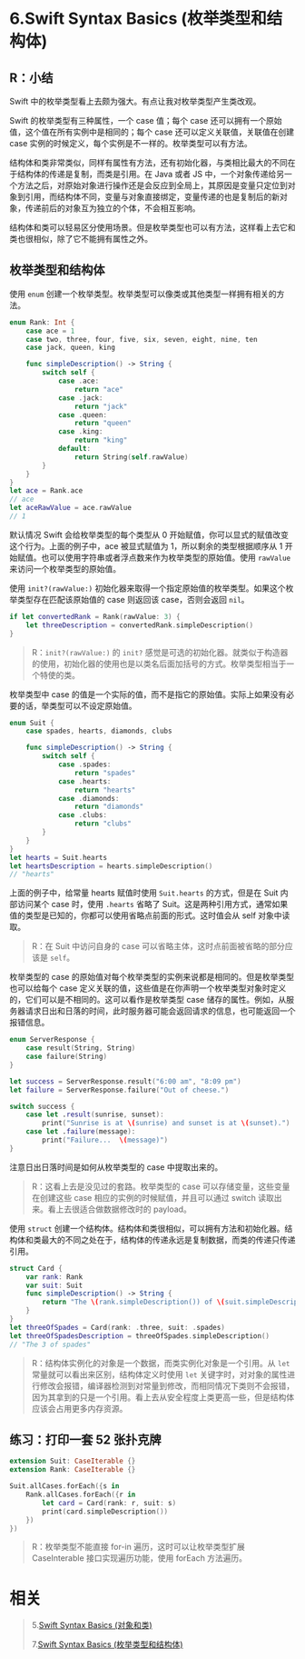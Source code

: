 # 6.Swift Syntax Basics (枚举类型和结构体)

## R：小结

Swift 中的枚举类型看上去颇为强大。有点让我对枚举类型产生类改观。

Swift 的枚举类型有三种属性，一个 case 值；每个 case 还可以拥有一个原始值，这个值在所有实例中是相同的；每个 case 还可以定义关联值，关联值在创建 case 实例的时候定义，每个实例是不一样的。枚举类型可以有方法。

结构体和类非常类似，同样有属性有方法，还有初始化器，与类相比最大的不同在于结构体的传递是复制，而类是引用。在 Java 或者 JS 中，一个对象传递给另一个方法之后，对原始对象进行操作还是会反应到全局上，其原因是变量只定位到对象到引用，而结构体不同，变量与对象直接绑定，变量传递的也是复制后的新对象，传递前后的对象互为独立的个体，不会相互影响。

结构体和类可以轻易区分使用场景。但是枚举类型也可以有方法，这样看上去它和类也很相似，除了它不能拥有属性之外。

## 枚举类型和结构体

使用 `enum` 创建一个枚举类型。枚举类型可以像类或其他类型一样拥有相关的方法。

```swift
enum Rank: Int {
    case ace = 1
    case two, three, four, five, six, seven, eight, nine, ten
    case jack, queen, king

    func simpleDescription() -> String {
        switch self {
            case .ace:
                return "ace"
            case .jack:
                return "jack"
            case .queen:
                return "queen"
            case .king:
                return "king"
            default:
                return String(self.rawValue)
        }
    }
}
let ace = Rank.ace
// ace
let aceRawValue = ace.rawValue
// 1
```

默认情况 Swift 会给枚举类型的每个类型从 0 开始赋值，你可以显式的赋值改变这个行为。上面的例子中，ace 被显式赋值为 1，所以剩余的类型根据顺序从 1 开始赋值。也可以使用字符串或者浮点数来作为枚举类型的原始值。使用 `rawValue` 来访问一个枚举类型的原始值。

使用 `init?(rawValue:)` 初始化器来取得一个指定原始值的枚举类型。如果这个枚举类型存在匹配该原始值的 case 则返回该 case，否则会返回 `nil`。

```swift
if let convertedRank = Rank(rawValue: 3) {
    let threeDescription = convertedRank.simpleDescription()
}
```

> R：`init?(rawValue:)` 的 `init?` 感觉是可选的初始化器。就类似于构造器的使用，初始化器的使用也是以类名后面加括号的方式。枚举类型相当于一个特使的类。

枚举类型中 case 的值是一个实际的值，而不是指它的原始值。实际上如果没有必要的话，举类型可以不设定原始值。

```swift
enum Suit {
    case spades, hearts, diamonds, clubs

    func simpleDescription() -> String {
        switch self {
            case .spades:
                return "spades"
            case .hearts:
                return "hearts"
            case .diamonds:
                return "diamonds"
            case .clubs:
                return "clubs"
        }
    }
}
let hearts = Suit.hearts
let heartsDescription = hearts.simpleDescription()
// "hearts"
```

上面的例子中，给常量 hearts 赋值时使用 `Suit.hearts` 的方式，但是在 Suit 内部访问某个 case 时，使用 `.hearts` 省略了 Suit。这是两种引用方式，通常如果值的类型是已知的，你都可以使用省略点前面的形式。这时值会从 self 对象中读取。

> R：在 Suit 中访问自身的 case 可以省略主体，这时点前面被省略的部分应该是 `self`。

枚举类型的 case 的原始值对每个枚举类型的实例来说都是相同的。但是枚举类型也可以给每个 case 定义关联的值，这些值是在你声明一个枚举类型对象时定义的，它们可以是不相同的。这可以看作是枚举类型 case 储存的属性。例如，从服务器请求日出和日落的时间，此时服务器可能会返回请求的信息，也可能返回一个报错信息。

```swift
enum ServerResponse {
    case result(String, String)
    case failure(String)
}

let success = ServerResponse.result("6:00 am", "8:09 pm")
let failure = ServerResponse.failure("Out of cheese.")

switch success {
    case let .result(sunrise, sunset):
        print("Sunrise is at \(sunrise) and sunset is at \(sunset).")
    case let .failure(message):
        print("Failure...  \(message)")
}
```

注意日出日落时间是如何从枚举类型的 case 中提取出来的。

> R：这看上去是没见过的套路。枚举类型的 case 可以存储变量，这些变量在创建这些 case 相应的实例的时候赋值，并且可以通过 switch 读取出来。看上去很适合做数据修改时的 payload。

使用 `struct` 创建一个结构体。结构体和类很相似，可以拥有方法和初始化器。结构体和类最大的不同之处在于，结构体的传递永远是复制数据，而类的传递只传递引用。

```swift
struct Card {
    var rank: Rank
    var suit: Suit
    func simpleDescription() -> String {
        return "The \(rank.simpleDescription()) of \(suit.simpleDescription())"
    }
}
let threeOfSpades = Card(rank: .three, suit: .spades)
let threeOfSpadesDescription = threeOfSpades.simpleDescription()
// "The 3 of spades"
```

> R：结构体实例化的对象是一个数据，而类实例化对象是一个引用。从 `let` 常量就可以看出来区别，结构体定义时使用 `let` 关键字时，对对象的属性进行修改会报错，编译器检测到对常量到修改，而相同情况下类则不会报错，因为其拿到的只是一个引用。看上去从安全程度上类更高一些，但是结构体应该会占用更多内存资源。

## 练习：打印一套 52 张扑克牌

```swift
extension Suit: CaseIterable {}
extension Rank: CaseIterable {}

Suit.allCases.forEach({s in
    Rank.allCases.forEach({r in
        let card = Card(rank: r, suit: s)
        print(card.simpleDescription())
    })
})
```

> R：枚举类型不能直接 for-in 遍历，这时可以让枚举类型扩展 CaseInterable 接口实现遍历功能，使用 forEach 方法遍历。

# 相关

> 5.[Swift Syntax Basics (对象和类)](<https://github.com/zfanli/notes/blob/master/swift/5.SyntaxBasics(Objects&Classes).md>)
>
> 7.[Swift Syntax Basics (枚举类型和结构体)](<https://github.com/zfanli/notes/blob/master/swift/7.SyntaxBascis(Protocols&Extensions).md>)

